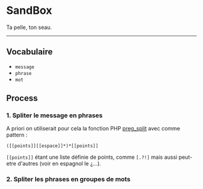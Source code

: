 # SandBox #
Ta pelle, ton seau.


---


## Vocabulaire ##

  * `message`
  * `phrase`
  * `mot`

## Process ##

### 1. Spliter le message en phrases ###

A priori on utiliserait pour cela la fonction PHP [preg\_split](http://www.php.net/preg-split) avec comme pattern :
```
([[points]][[espace]]*)*[[points]]
```
`[[points]]` étant une liste définie de points, comme `[.?!]` mais aussi peut-etre d'autres (voir en espagnol le ¿...).

### 2. Spliter les phrases en groupes de mots ###